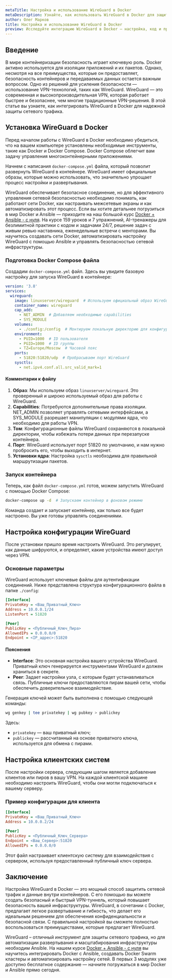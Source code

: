 ```yaml
---
metaTitle: Настройка и использование WireGuard в Docker
metaDescription: Узнайте, как использовать WireGuard в Docker для защиты сетевого трафика - группы контейнеров, настройка и возможности для безопасной связи
author: Олег Марков
title: Настройка и использование WireGuard в Docker
preview: Исследуйте интеграцию WireGuard в Docker – настройка, код и примеры, чтобы обеспечить безопасный сетевой трафик в контейнерах и между ними. Подробный гайд для новичков и профессионалов
---
```


## Введение

В мире контейнеризации безопасность играет ключевую роль. Docker активно используется для изоляции приложений и их пакетов. Однако, несмотря на все преимущества, которые он предоставляет, безопасность контейнеров и передаваемых данных остается важным вопросом. Одно из решений для усиления безопасности — использование VPN-технологий, таких как WireGuard. WireGuard — это современная и высокопроизводительная VPN, которая работает быстрее и безопаснее, чем многие традиционные VPN-решения. В этой статье вы узнаете, как интегрировать WireGuard в Docker для надежной защиты сетевого трафика.

## Установка WireGuard в Docker

Перед началом работы с WireGuard в Docker необходимо убедиться, что на вашем компьютере установлены необходимые инструменты, такие как Docker и Docker Compose. Docker Compose облегчит вам задачу управления многоконтейнерными приложениями.

Начнем с написания `docker-compose.yml` файла, который позволит развернуть WireGuard в контейнере. WireGuard имеет официальные образы, которые можно использовать, что значительно упрощает процесс настройки и развертывания.

WireGuard обеспечивает безопасное соединение, но для эффективного управления сетевой безопасностью необходимо понимать, как работают сети Docker, как настраивать межсетевые экраны и как автоматизировать этот процесс. Если вы хотите детальнее погрузиться в мир Docker и Ansible — приходите на наш большой курс [Docker + Ansible - с нуля](https://purpleschool.ru/course/docker). На курсе 159 уроков и 7 упражнений, AI-тренажеры для безлимитной практики с кодом и задачами 24/7, решение задач с живым ревью наставника, еженедельные встречи с менторами. Вы научитесь создавать сети Docker, автоматизировать настройку WireGuard с помощью Ansible и управлять безопасностью сетевой инфраструктуры.

### Подготовка Docker Compose файла

Создадим `docker-compose.yml` файл. Здесь вы увидите базовую настройку для запуска WireGuard в контейнере:

```yaml
version: '3.8'
services:
  wireguard:
    image: linuxserver/wireguard  # Используем официальный образ WireGuard
    container_name: wireguard
    cap_add:
      - NET_ADMIN  # Добавляем необходимые capabilities
      - SYS_MODULE
    volumes:
      - ./config:/config  # Монтируем локальную директорию для конфигураций
    environment:
      - PUID=1000  # ID пользователя
      - PGID=1000  # ID группы
      - TZ=Europe/Moscow  # Часовой пояс
    ports:
      - 51820:51820/udp  # Пробрасываем порт WireGuard
    sysctls:
      - net.ipv4.conf.all.src_valid_mark=1

```

#### Комментарии к файлу

1. **Образ**: Мы используем образ `linuxserver/wireguard`. Это проверенный и широко используемый образ для работы с WireGuard.
2. **Capabilities**: Потребуются дополнительные права изоляции. NET_ADMIN позволяет управлять сетевыми интерфейсами, а SYS_MODULE разрешает манипуляции с модулями ядра, что необходимо для работы VPN.
3. **Том**: Конфигурационные файлы WireGuard сохраняются в локальной директории, чтобы избежать потери данных при перезапуске контейнера.
4. **Порт**: WireGuard использует порт 51820 по умолчанию, и нам нужно пробросить его, чтобы выходить в интернет.
5. **Установки ядра**: Настройка `sysctls` необходима для правильной маршрутизации пакетов.

### Запуск контейнера

Теперь, как файл `docker-compose.yml` готов, можем запустить WireGuard с помощью Docker Compose:

```bash
docker-compose up -d  # Запускаем контейнер в фоновом режиме
```

Команда создает и запускает контейнер, как только все будет настроено. Вы уже готовы управлять соединениями.

## Настройка конфигурации WireGuard

После установки пришло время настроить WireGuard. Это регулирует, как данные шифруются, и определяет, какие устройства имеют доступ через VPN.

### Основные параметры

WireGuard использует ключевые файлы для аутентификации соединений. Ниже представлена структура конфигурационного файла в папке `./config`:

```ini
[Interface]
PrivateKey = <Ваш_Приватный_Ключ>
Address = 10.0.0.1/24
ListenPort = 51820

[Peer]
PublicKey = <Публичный_Ключ_Пира>
AllowedIPs = 0.0.0.0/0
Endpoint = <IP_адрес>:51820
```

#### Пояснения

- **Interface**: Это основная настройка вашего устройства WireGuard. Приватный ключ генерируется инструментами WireGuard и должен храниться в секрете.
- **Peer**: Задает настройки узла, с которым будет устанавливаться связь. Публичные ключи предоставляются пирам вашей сети, чтобы обеспечить доверительное взаимодействие.

Генерация ключей может быть выполнена с помощью следующей команды:

```bash
wg genkey | tee privatekey | wg pubkey > publickey
```

Здесь:

- `privatekey` — ваш приватный ключ;
- `publickey` — рассчитанный на основе приватного ключа, используется для обмена с пирами.

## Настройка клиентских систем

После настройки сервера, следующим шагом является добавление клиентов или пиров в вашу VPN. На каждой клиентской машине необходимо настроить WireGuard, чтобы они могли подключаться к вашему серверу.

### Пример конфигурации для клиента

```ini
[Interface]
PrivateKey = <Ваш_Приватный_Ключ>
Address = 10.0.0.2/24

[Peer]
PublicKey = <Публичный_Ключ_Сервера>
Endpoint = <Ваш_Сервер>:51820
AllowedIPs = 0.0.0.0/0
```

Этот файл настраивает клиентскую систему для взаимодействия с сервером, используя предоставленный публичный ключ сервера.

## Заключение

Настройка WireGuard в Docker — это мощный способ защитить сетевой трафик и данные внутри контейнеров. С его помощью вы можете создать безопасный и быстрый VPN-туннель, который повышает безопасность вашей инфраструктуры. WireGuard, в сочетании с Docker, предлагает легкое развертывание и гибкость, что делает его идеальным решением для обеспечения конфиденциальности и безопасной связи. С правильной настройкой вы сможете полностью воспользоваться преимуществами, которые предлагает WireGuard.

WireGuard – отличный инструмент для защиты сетевого трафика, но для автоматизации развертывания и масштабирования инфраструктуры необходим Ansible. На нашем курсе [Docker + Ansible - с нуля](https://purpleschool.ru/course/docker) вы научитесь интегрировать Docker с Ansible, создавать Docker Swarm кластеры и автоматизировать настройку сетей. В первых 3 модулях уже доступно бесплатное содержание — начните погружаться в мир Docker и Ansible прямо сегодня.
